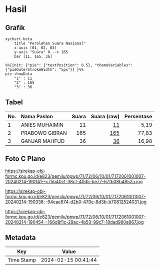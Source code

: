 # Hasil

## Grafik

```mermaid
xychart-beta
    title "Perolehan Suara Nasional"
    x-axis [01, 02, 03]
    y-axis "Suara" 0 --> 165
    bar [11, 165, 36]
```

```mermaid
%%{init: {"pie": {"textPosition": 0.5}, "themeVariables": {"pieOuterStrokeWidth": "5px"}} }%%
pie showData
    "1" : 11
    "2" : 165
    "3" : 36
```

## Tabel

| No. | Nama Paslon    | Suara | Suara (raw) | Persentase |
|:--- |:-------------- | -----:| -----------:| ----------:|
| 1   | ANIES MUHAIMIN | 11    | [11][p-1]   | 5,19       |
| 2   | PRABOWO GIBRAN | 165   | [165][p-2]  | 77,83      |
| 3   | GANJAR MAHFUD  | 36    | [36][p-3]   | 16,98      |


[p-1]: https://github.com/gigit-pemilu/pemilu-2024/blob/main/pilpres/hitung-suara/sub/71-sulawesi-utara/sub/72-kota-bitung/sub/06-girian/sub/1001-girian-atas/sub/007-tps/sub/paslon-1.txt
[p-2]: https://github.com/gigit-pemilu/pemilu-2024/blob/main/pilpres/hitung-suara/sub/71-sulawesi-utara/sub/72-kota-bitung/sub/06-girian/sub/1001-girian-atas/sub/007-tps/sub/paslon-2.txt
[p-3]: https://github.com/gigit-pemilu/pemilu-2024/blob/main/pilpres/hitung-suara/sub/71-sulawesi-utara/sub/72-kota-bitung/sub/06-girian/sub/1001-girian-atas/sub/007-tps/sub/paslon-3.txt

## Foto C Plano

https://sirekap-obj-formc.kpu.go.id/e823/pemilu/ppwp/71/72/06/10/01/7172061001007-20240214-190141--c75b40cf-38cf-40d5-be77-67fb08b4852a.jpg

https://sirekap-obj-formc.kpu.go.id/e823/pemilu/ppwp/71/72/06/10/01/7172061001007-20240214-190336--94cae874-d2b0-470e-8d3b-b70812524031.jpg

https://sirekap-obj-formc.kpu.go.id/e823/pemilu/ppwp/71/72/06/10/01/7172061001007-20240214-190454--166d8f1c-29ac-4b53-99c7-18dad980e967.jpg


## Metadata

| Key        | Value               |
| ---------- | ------------------- |
| Time Stamp | 2024-02-15 00:41:44 |



